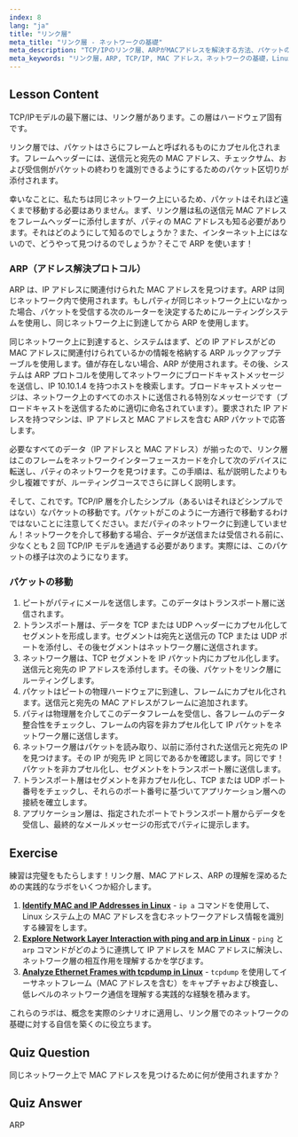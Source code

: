 ```yaml
---
index: 8
lang: "ja"
title: "リンク層"
meta_title: "リンク層 - ネットワークの基礎"
meta_description: "TCP/IPのリンク層、ARPがMACアドレスを解決する方法、パケットの移動について学びます。このLinuxネットワーキングチュートリアルでネットワークの基礎を理解しましょう。"
meta_keywords: "リンク層，ARP, TCP/IP, MAC アドレス，ネットワークの基礎，Linux ネットワーキング，初心者，チュートリアル"
---
```


## Lesson Content

TCP/IPモデルの最下層には、リンク層があります。この層はハードウェア固有です。

リンク層では、パケットはさらにフレームと呼ばれるものにカプセル化されます。フレームヘッダーには、送信元と宛先の MAC アドレス、チェックサム、および受信側がパケットの終わりを識別できるようにするためのパケット区切りが添付されます。

幸いなことに、私たちは同じネットワーク上にいるため、パケットはそれほど遠くまで移動する必要はありません。まず、リンク層は私の送信元 MAC アドレスをフレームヘッダーに添付しますが、パティの MAC アドレスも知る必要があります。それはどのようにして知るのでしょうか？また、インターネット上にはないので、どうやって見つけるのでしょうか？そこで ARP を使います！

### ARP（アドレス解決プロトコル）

ARP は、IP アドレスに関連付けられた MAC アドレスを見つけます。ARP は同じネットワーク内で使用されます。もしパティが同じネットワーク上にいなかった場合、パケットを受信する次のルーターを決定するためにルーティングシステムを使用し、同じネットワーク上に到達してから ARP を使用します。

同じネットワーク上に到達すると、システムはまず、どの IP アドレスがどの MAC アドレスに関連付けられているかの情報を格納する ARP ルックアップテーブルを使用します。値が存在しない場合、ARP が使用されます。その後、システムは ARP プロトコルを使用してネットワークにブロードキャストメッセージを送信し、IP 10.10.1.4 を持つホストを検索します。ブロードキャストメッセージは、ネットワーク上のすべてのホストに送信される特別なメッセージです（ブロードキャストを送信するために適切に命名されています）。要求された IP アドレスを持つマシンは、IP アドレスと MAC アドレスを含む ARP パケットで応答します。

必要なすべてのデータ（IP アドレスと MAC アドレス）が揃ったので、リンク層はこのフレームをネットワークインターフェースカードを介して次のデバイスに転送し、パティのネットワークを見つけます。この手順は、私が説明したよりも少し複雑ですが、ルーティングコースでさらに詳しく説明します。

そして、これです。TCP/IP 層を介したシンプル（あるいはそれほどシンプルではない）なパケットの移動です。パケットがこのように一方通行で移動するわけではないことに注意してください。まだパティのネットワークに到達していません！ネットワークを介して移動する場合、データが送信または受信される前に、少なくとも 2 回 TCP/IP モデルを通過する必要があります。実際には、このパケットの様子は次のようになります。

### パケットの移動

1. ピートがパティにメールを送信します。このデータはトランスポート層に送信されます。
2. トランスポート層は、データを TCP または UDP ヘッダーにカプセル化してセグメントを形成します。セグメントは宛先と送信元の TCP または UDP ポートを添付し、その後セグメントはネットワーク層に送信されます。
3. ネットワーク層は、TCP セグメントを IP パケット内にカプセル化します。送信元と宛先の IP アドレスを添付します。その後、パケットをリンク層にルーティングします。
4. パケットはピートの物理ハードウェアに到達し、フレームにカプセル化されます。送信元と宛先の MAC アドレスがフレームに追加されます。
5. パティは物理層を介してこのデータフレームを受信し、各フレームのデータ整合性をチェックし、フレームの内容を非カプセル化して IP パケットをネットワーク層に送信します。
6. ネットワーク層はパケットを読み取り、以前に添付された送信元と宛先の IP を見つけます。その IP が宛先 IP と同じであるかを確認します。同じです！パケットを非カプセル化し、セグメントをトランスポート層に送信します。
7. トランスポート層はセグメントを非カプセル化し、TCP または UDP ポート番号をチェックし、それらのポート番号に基づいてアプリケーション層への接続を確立します。
8. アプリケーション層は、指定されたポートでトランスポート層からデータを受信し、最終的なメールメッセージの形式でパティに提示します。

## Exercise

練習は完璧をもたらします！リンク層、MAC アドレス、ARP の理解を深めるための実践的なラボをいくつか紹介します。

1. **[Identify MAC and IP Addresses in Linux](https://labex.io/ja/labs/linux-identify-mac-and-ip-addresses-in-linux-592731)** - `ip a` コマンドを使用して、Linux システム上の MAC アドレスを含むネットワークアドレス情報を識別する練習をします。
2. **[Explore Network Layer Interaction with ping and arp in Linux](https://labex.io/ja/labs/linux-explore-network-layer-interaction-with-ping-and-arp-in-linux-592746)** - `ping` と `arp` コマンドがどのように連携して IP アドレスを MAC アドレスに解決し、ネットワーク層の相互作用を理解するかを学びます。
3. **[Analyze Ethernet Frames with tcpdump in Linux](https://labex.io/ja/labs/linux-analyze-ethernet-frames-with-tcpdump-in-linux-592765)** - `tcpdump` を使用してイーサネットフレーム（MAC アドレスを含む）をキャプチャおよび検査し、低レベルのネットワーク通信を理解する実践的な経験を積みます。

これらのラボは、概念を実際のシナリオに適用し、リンク層でのネットワークの基礎に対する自信を築くのに役立ちます。

## Quiz Question

同じネットワーク上で MAC アドレスを見つけるために何が使用されますか？

## Quiz Answer

ARP
